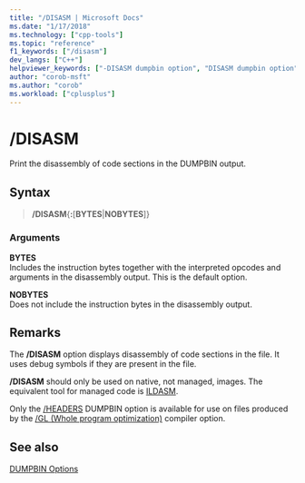 ```yaml
---
title: "/DISASM | Microsoft Docs"
ms.date: "1/17/2018"
ms.technology: ["cpp-tools"]
ms.topic: "reference"
f1_keywords: ["/disasm"]
dev_langs: ["C++"]
helpviewer_keywords: ["-DISASM dumpbin option", "DISASM dumpbin option", "/DISASM dumpbin option"]
author: "corob-msft"
ms.author: "corob"
ms.workload: ["cplusplus"]
---
```

# /DISASM

Print the disassembly of code sections in the DUMPBIN output.

## Syntax

> **/DISASM**{**:**\[**BYTES**|**NOBYTES**]}  

### Arguments

**BYTES**  
Includes the instruction bytes together with the interpreted opcodes and arguments in the disassembly output. This is the default option.

**NOBYTES**  
Does not include the instruction bytes in the disassembly output.

## Remarks

The **/DISASM** option displays disassembly of code sections in the file. It uses debug symbols if they are present in the file.

**/DISASM** should only be used on native, not managed, images. The equivalent tool for managed code is [ILDASM](/dotnet/framework/tools/ildasm-exe-il-disassembler).

Only the [/HEADERS](../../build/reference/headers.md) DUMPBIN option is available for use on files produced by the [/GL (Whole program optimization)](../../build/reference/gl-whole-program-optimization.md) compiler option.

## See also

[DUMPBIN Options](../../build/reference/dumpbin-options.md)  
